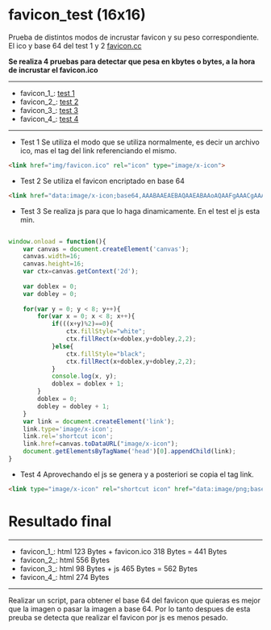 # favicon_test (16x16)

Prueba de distintos modos de incrustar favicon y su peso correspondiente. 
El ico y base 64 del test 1 y 2 [favicon.cc](https://www.favicon.cc/?action=icon&file_id=802401)

**Se realiza 4 pruebas para detectar que pesa en kbytes o bytes, a la hora de incrustar el favicon.ico**

---

* favicon_1_: [test 1](https://alainforton.github.io/favicon_test/favicon_1_.html) 
* favicon_2_: [test 2](https://alainforton.github.io/favicon_test/favicon_2_.html)
* favicon_3_: [test 3](https://alainforton.github.io/favicon_test/favicon_3_.html)
* favicon_4_: [test 4](https://alainforton.github.io/favicon_test/favicon_4_.html)

---

* Test 1 
Se utiliza el modo que se utiliza normalmente, es decir un archivo ico, mas el tag del link referenciando el mismo.

```html
<link href="img/favicon.ico" rel="icon" type="image/x-icon">
```

* Test 2 
Se utiliza el favicon encriptado en base 64

```html
<link href="data:image/x-icon;base64,AAABAAEAEBAQAAEABAAoAQAAFgAAACgAAAAQAAAAIAAAAAEABAAAAAAAgAAAAAAAAAAAAAAAEAAAAAAAAAAAAAAA////AAAAAAAAAAAAAAAAAAAAAAAAAAAAAAAAAAAAAAAAAAAAAAAAAAAAAAAAAAAAAAAAAAAAAAAAAAAAABEAEQARABEAEQARABEAEREAEQARABEAEQARABEAEQAAEQARABEAEQARABEAEQAREQARABEAEQARABEAEQARAAARABEAEQARABEAEQARABERABEAEQARABEAEQARABEAABEAEQARABEAEQARABEAEREAEQARABEAEQARABEAEQAAAAAAAAAAAAAAAAAAAAAAAAAAAAAAAAAAAAAAAAAAAAAAAAAAAAAAAAAAAAAAAAAAAAAAAAAAAAAAAAAAAAAA" rel="icon" type="image/x-icon"/>
```

* Test 3
Se realiza js para que lo haga dinamicamente. En el test el js esta min.
```javascript

window.onload = function(){ 
	var canvas = document.createElement('canvas');
	canvas.width=16;
	canvas.height=16;
	var ctx=canvas.getContext('2d');
	
	var doblex = 0;
	var dobley = 0;
	
	for(var y = 0; y < 8; y++){
		for(var x = 0; x < 8; x++){
			if(((x+y)%2)==0){
				ctx.fillStyle="white";
				ctx.fillRect(x+doblex,y+dobley,2,2);
			}else{
				ctx.fillStyle="black";
				ctx.fillRect(x+doblex,y+dobley,2,2);
			}
			console.log(x, y);
			doblex = doblex + 1;
		}
		doblex = 0;
		dobley = dobley + 1;
	}
	var link = document.createElement('link');
	link.type='image/x-icon';
	link.rel='shortcut icon';
	link.href=canvas.toDataURL("image/x-icon");
	document.getElementsByTagName('head')[0].appendChild(link);
}
```

* Test 4 
Aprovechando el js se genera y a posteriori se copia el tag link.

```html
<link type="image/x-icon" rel="shortcut icon" href="data:image/png;base64,iVBORw0KGgoAAAANSUhEUgAAABAAAAAQCAYAAAAf8/9hAAAAK0lEQVQ4je2QoQEAAAiD+P9pLAarWrdGGAHsAQJumbfgehz8FKRBGqSBqgV8on2fKb+SIQAAAABJRU5ErkJggg==">
```

# Resultado final

---

* favicon_1_: html 123 Bytes + favicon.ico 318 Bytes = 441 Bytes
* favicon_2_: html 556 Bytes 
* favicon_3_: html 98  Bytes + js 465 Bytes  = 562 Bytes
* favicon_4_: html 274 Bytes

---

Realizar un script, para obtener el base 64 del favicon que quieras es mejor que la imagen o pasar la imagen a base 64. Por lo tanto despues de esta preuba se detecta que realizar el favicon por js es menos pesado.




